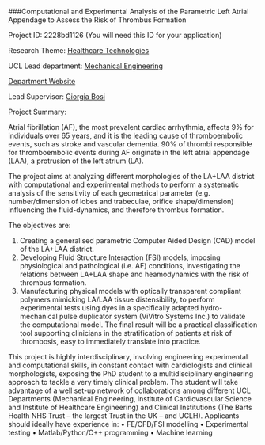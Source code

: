 ###Computational and Experimental Analysis of the Parametric Left Atrial Appendage to Assess the Risk of Thrombus Formation

Project ID: 2228bd1126
(You will need this ID for your application)

Research Theme: [Healthcare Technologies](../themes/healthcare-technologies.md)

UCL Lead department: [Mechanical Engineering](../departments/mechanical-engineering.md)

[Department Website](https://www.ucl.ac.uk/mechanical-engineering)

Lead Supervisor: [Giorgia Bosi](https://iris.ucl.ac.uk/iris/browse/profile?upi=GMBOS74)

Project Summary:

Atrial fibrillation (AF), the most prevalent cardiac arrhythmia, affects 9% for individuals over 65 years, and it is the leading cause of thromboembolic events, such as stroke and vascular dementia. 90% of thrombi responsible for thromboembolic events during AF originate in the left atrial appendage (LAA), a protrusion of the left atrium (LA). 
 
 The project aims at analyzing different morphologies of the LA+LAA district with computational and experimental methods to perform a systematic analysis of the sensitivity of each geometrical parameter (e.g. number/dimension of lobes and trabeculae, orifice shape/dimension) influencing the fluid-dynamics, and therefore thrombus formation.
 
 The objectives are:
 1) Creating a generalised parametric Computer Aided Design (CAD) model of the LA+LAA district.
 2) Developing Fluid Structure Interaction (FSI) models, imposing physiological and pathological (i.e. AF) conditions, investigating the relations between LA+LAA shape and heamodynamics with the risk of thrombus formation.
 3) Manufacturing physical models with optically transparent compliant polymers mimicking LA/LAA tissue distensibility, to perform experimental tests using dyes in a specifically adapted hydro-mechanical pulse duplicator system (ViVitro Systems Inc.) to validate the computational model.
 The final result will be a practical classification tool supporting clinicians in the stratification of patients at risk of thrombosis, easy to immediately translate into practice.
 
 This project is highly interdisciplinary, involving engineering experimental and computational skills, in constant contact with cardiologists and clinical morphologists, exposing the PhD student to a multidisciplinary engineering approach to tackle a very timely clinical problem. The student will take advantage of a well set-up network of collaborations among different UCL Departments (Mechanical Engineering, Institute of Cardiovascular Science and Institute of Healthcare Engineering) and Clinical Institutions (The Barts Health NHS Trust – the largest Trust in the UK – and UCLH).
 Applicants should ideally have experience in:
 • FE/CFD/FSI modelling
 • Experimental testing
 • Matlab/Python/C++ programming
 • Machine learning